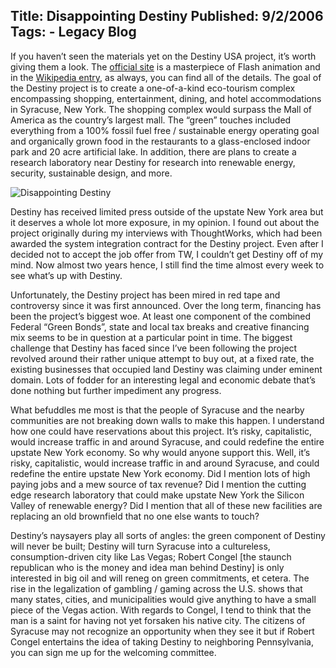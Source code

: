 Title: Disappointing Destiny
Published: 9/2/2006
Tags:
    - Legacy Blog
---
If you haven’t seen the materials yet on the Destiny USA project, it’s worth giving them a look. The [official site](https://www.destinyusa.com/) is a masterpiece of Flash animation and in the [Wikipedia entry](https://en.wikipedia.org/wiki/Destiny_USA), as always, you can find all of the details. The goal of the Destiny project is to create a one-of-a-kind eco-tourism complex encompassing shopping, entertainment, dining, and hotel accommodations in Syracuse, New York. The shopping complex would surpass the Mall of America as the country’s largest mall. The “green” touches included everything from a 100% fossil fuel free / sustainable energy operating goal and organically grown food in the restaurants to a glass-enclosed indoor park and 20 acre artificial lake. In addition, there are plans to create a research laboratory near Destiny for research into renewable energy, security, sustainable design, and more.

![Disappointing Destiny](https://s3.amazonaws.com/s3.beckshome.com/20060902-Disappointing-Destiny.jpg)

Destiny has received limited press outside of the upstate New York area but it deserves a whole lot more exposure, in my opinion. I found out about the project originally during my interviews with ThoughtWorks, which had been awarded the system integration contract for the Destiny project. Even after I decided not to accept the job offer from TW, I couldn’t get Destiny off of my mind. Now almost two years hence, I still find the time almost every week to see what’s up with Destiny.

Unfortunately, the Destiny project has been mired in red tape and controversy since it was first announced. Over the long term, financing has been the project’s biggest woe. At least one component of the combined Federal “Green Bonds”, state and local tax breaks and creative financing mix seems to be in question at a particular point in time. The biggest challenge that Destiny has faced since I’ve been following the project revolved around their rather unique attempt to buy out, at a fixed rate, the existing businesses that occupied land Destiny was claiming under eminent domain. Lots of fodder for an interesting legal and economic debate that’s done nothing but further impediment any progress.

What befuddles me most is that the people of Syracuse and the nearby communities are not breaking down walls to make this happen. I understand how one could have reservations about this project. It’s risky, capitalistic, would increase traffic in and around Syracuse, and could redefine the entire upstate New York economy. So why would anyone support this. Well, it’s risky, capitalistic, would increase traffic in and around Syracuse, and could redefine the entire upstate New York economy. Did I mention lots of high paying jobs and a mew source of tax revenue? Did I mention the cutting edge research laboratory that could make upstate New York the Silicon Valley of renewable energy? Did I mention that all of these new facilities are replacing an old brownfield that no one else wants to touch?

Destiny’s naysayers play all sorts of angles: the green component of Destiny will never be built; Destiny will turn Syracuse into a cultureless, consumption-driven city like Las Vegas; Robert Congel [the staunch republican who is the money and idea man behind Destiny] is only interested in big oil and will reneg on green commitments, et cetera. The rise in the legalization of gambling / gaming across the U.S. shows that many states, cities, and municipalities would give anything to have a small piece of the Vegas action. With regards to Congel, I tend to think that the man is a saint for having not yet forsaken his native city. The citizens of Syracuse may not recognize an opportunity when they see it but if Robert Congel entertains the idea of taking Destiny to neighboring Pennsylvania, you can sign me up for the welcoming committee.